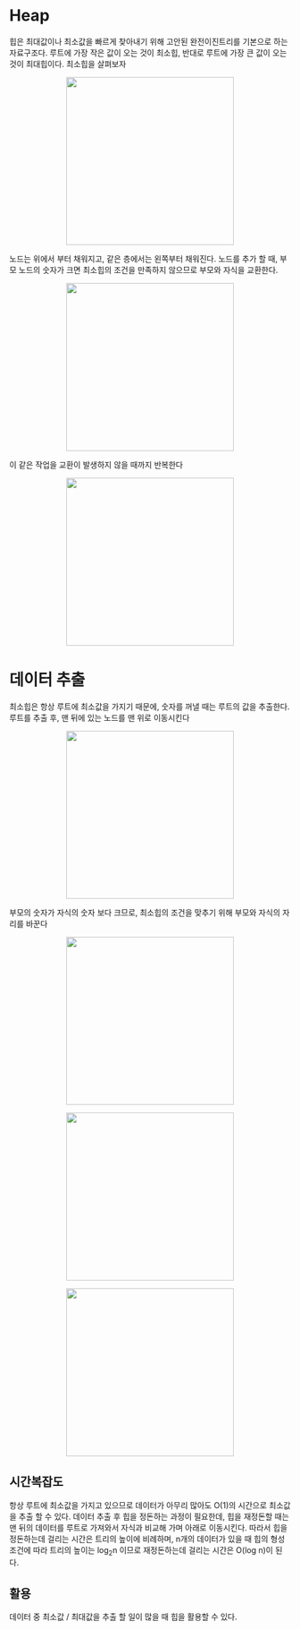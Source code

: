 # Heap
힙은 최대값이나 최소값을 빠르게 찾아내기 위해 고안된 완전이진트리를 기본으로 하는 자료구조다. 루트에 가장 작은 값이 오는 것이 최소힙, 반대로 루트에 가장 큰 값이 오는 것이 최대힙이다. 최소힙을 살펴보자
<p align="center">
  <img src="https://user-images.githubusercontent.com/62422486/130318795-531a3c25-b1bd-4222-9338-8a4c8d9f4248.png" width="300px">
  </p>

노드는 위에서 부터 채워지고, 같은 층에서는 왼쪽부터 채워진다. 노드를 추가 할 때, 부모 노드의 숫자가 크면 최소힙의 조건을 만족하지 않으므로 부모와 자식을 교환한다.
  <p align="center">
  <img src="https://user-images.githubusercontent.com/62422486/130318803-4375f4eb-1158-4d65-adb0-ac8e202a6f4b.png" width="300px">
  </p>
  
이 같은 작업을 교환이 발생하지 않을 때까지 반복한다
  <p align="center">
  <img src="https://user-images.githubusercontent.com/62422486/130318790-73843e95-5279-4e8b-85cb-2602758bc29c.png" width="300px">
  </p>

# 데이터 추출
최소힙은 항상 루트에 최소값을 가지기 때문에, 숫자를 꺼낼 때는 루트의 값을 추출한다. 루트를 추출 후, 맨 뒤에 있는 노드를 맨 위로 이동시킨다
<p align="center">
  <img src="https://user-images.githubusercontent.com/62422486/130319225-0502de7c-1493-44ae-a43f-906f7516c7f5.png" width="300px">
  </p>
부모의 숫자가 자식의 숫자 보다 크므로, 최소힙의 조건을 맞추기 위해 부모와 자식의 자리를 바꾼다
<p align="center">
  <img src="https://user-images.githubusercontent.com/62422486/130319285-13800cf3-af52-4442-995d-2af7c1f8398c.png" width="300px">
  </p>
  <p align="center">
  <img src="https://user-images.githubusercontent.com/62422486/130319284-09dbe6d3-f7d3-4bb3-b912-443a81969a30.png" width="300px">
  </p>
  <p align="center">
  <img src="https://user-images.githubusercontent.com/62422486/130319228-5e726cb8-5cbe-4518-98d7-6c0aecb40b51.png" width="300px">
  </p>


## 시간복잡도
항상 루트에 최소값을 가지고 있으므로 데이터가 아무리 많아도 O(1)의 시간으로 최소값을 추출 할 수 있다. 데이터 추출 후 힙을 정돈하는 과정이 필요한데, 힙을 재정돈할 때는 맨 뒤의 데이터를 루트로 가져와서 자식과 비교해 가며 아래로 이동시킨다. 따라서 힙을 정돈하는데 걸리는 시간은 트리의 높이에 비례하며, n개의 데이터가 있을 때 힙의 형성 조건에 따라 트리의 높이는 log<sub>2</sub>n 이므로 재정돈하는데 걸리는 시간은 O(log n)이 된다.

## 활용
데이터 중 최소값 / 최대값을 추출 할 일이 많을 때 힙을 활용할 수 있다. 